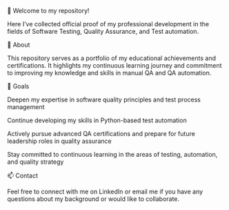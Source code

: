 📄 Welcome to my repository!

Here I’ve collected official proof of my professional development in the fields of Software Testing, Quality Assurance, and Test automation.

📌 About

This repository serves as a portfolio of my educational achievements and certifications. It highlights my continuous learning journey and commitment to improving my knowledge and skills in manual QA and QA automation.

🎯 Goals

Deepen my expertise in software quality principles and test process management

Continue developing my skills in Python-based test automation

Actively pursue advanced QA certifications and prepare for future leadership roles in quality assurance

Stay committed to continuous learning in the areas of testing, automation, and quality strategy


📫 Contact

Feel free to connect with me on LinkedIn or email me if you have any questions about my background or would like to collaborate.
